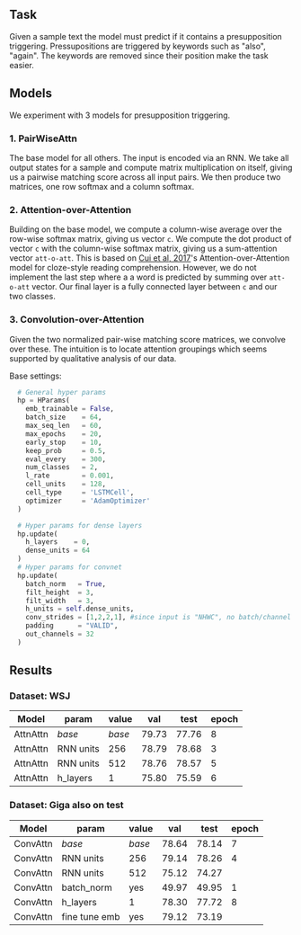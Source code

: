 
## Task
Given a sample text the model must predict if it contains a presupposition triggering. Pressupositions are triggered by keywords such as "also", "again". The keywords are removed since their position make the task easier.

## Models
We experiment with 3 models for presupposition triggering.

### 1. PairWiseAttn
The base model for all others. The input is encoded via an RNN.
We take all output states for a sample and compute matrix multiplication on itself,
giving us a pairwise matching score across all input pairs. We then produce two
matrices, one row softmax and a column softmax.

### 2. Attention-over-Attention
Building on the base model, we compute a column-wise average over the row-wise softmax matrix, giving us vector `c`. We compute the dot product of vector `c` with the column-wise softmax matrix, giving us a sum-attention vector `att-o-att`.
This is based on [Cui et al, 2017](https://arxiv.org/pdf/1607.04423.pdf)'s Attention-over-Attention model for cloze-style reading comprehension.
However, we do not implement the last step where a a word is predicted by summing over `att-o-att` vector. Our final layer is a fully connected layer between `c` and our two classes.

### 3. Convolution-over-Attention
Given the two normalized pair-wise matching score matrices, we convolve over these.
The intuition is to locate attention groupings which seems supported by qualitative analysis of our data.

Base settings:
```python
  # General hyper params
  hp = HParams(
    emb_trainable = False,
    batch_size    = 64,
    max_seq_len   = 60,
    max_epochs    = 20,
    early_stop    = 10,
    keep_prob     = 0.5,
    eval_every    = 300,
    num_classes   = 2,
    l_rate        = 0.001,
    cell_units    = 128,
    cell_type     = 'LSTMCell',
    optimizer     = 'AdamOptimizer'
  )

  # Hyper params for dense layers
  hp.update(
    h_layers    = 0,
    dense_units = 64
  )
  # Hyper params for convnet
  hp.update(
    batch_norm   = True,
    filt_height  = 3,
    filt_width   = 3,
    h_units = self.dense_units,
    conv_strides = [1,2,2,1], #since input is "NHWC", no batch/channel stride
    padding      = "VALID",
    out_channels = 32
  )
```

## Results

### Dataset: WSJ

Model    | param     | value  | val   | test  | epoch
---------|-----------|--------|-------|-------|---
AttnAttn | *base*    | *base* | 79.73 | 77.76 | 8
AttnAttn | RNN units | 256    | 78.79 | 78.68 | 3
AttnAttn | RNN units | 512    | 78.76 | 78.57 | 5
AttnAttn | h_layers  | 1      | 75.80 | 75.59 | 6

### Dataset: Giga also on test
Model    | param         | value  | val   | test  | epoch
---------|---------------|--------|-------|-------|---
ConvAttn | *base*        | *base* | 78.64 | 78.14 | 7
ConvAttn | RNN units     | 256    | 79.14 | 78.26 | 4
ConvAttn | RNN units     | 512    | 75.12 | 74.27 |
ConvAttn | batch_norm    | yes    | 49.97 | 49.95 | 1
ConvAttn | h_layers      | 1      | 78.30 | 77.72 | 8
ConvAttn | fine tune emb | yes    | 79.12 | 73.19 |


